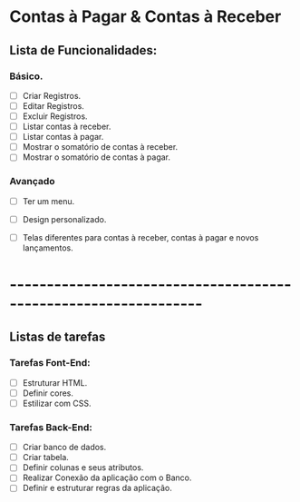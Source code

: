 # Contas à Pagar & Contas à Receber

## Lista de Funcionalidades:

### Básico.
- [ ] Criar Registros.
- [ ] Editar Registros.
- [ ] Excluir Registros.
- [ ] Listar contas à receber.
- [ ] Listar contas à pagar.
- [ ] Mostrar o somatório de contas à receber.
- [ ] Mostrar o somatório de contas à pagar.

### Avançado
- [ ] Ter um menu.
- [ ] Design personalizado.
- [ ] Telas diferentes para contas à receber, contas à pagar e novos lançamentos.


# ----------------------------------------------------------------

## Listas de tarefas

### Tarefas Font-End:
- [ ]  Estruturar HTML.
- [ ]  Definir cores.
- [ ]  Estilizar com CSS.

### Tarefas Back-End:
- [ ]  Criar banco de dados.
- [ ]  Criar tabela.
- [ ]  Definir colunas e seus atributos.
- [ ]  Realizar Conexão da aplicação com o Banco.
- [ ]  Definir e estruturar regras da aplicação.
